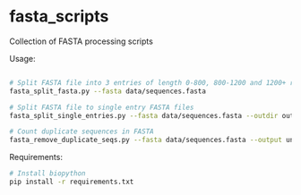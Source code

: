 # fasta_scripts
Collection of FASTA processing scripts

Usage:
```bash

# Split FASTA file into 3 entries of length 0-800, 800-1200 and 1200+ residues
fasta_split_fasta.py --fasta data/sequences.fasta

# Split FASTA file to single entry FASTA files
fasta_split_single_entries.py --fasta data/sequences.fasta --outdir output/

# Count duplicate sequences in FASTA
fasta_remove_duplicate_seqs.py --fasta data/sequences.fasta --output unique_seqs.fasta

```

Requirements:
```bash
# Install biopython
pip install -r requirements.txt
```
